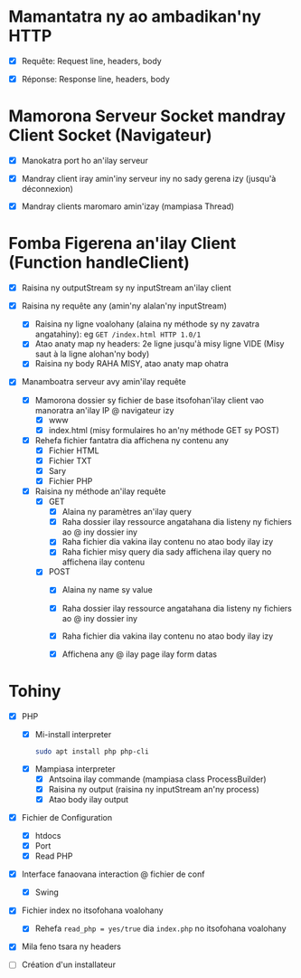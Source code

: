 # Mamantatra ny ao ambadikan'ny HTTP

- [x] Requête: Request line, headers, body
- [x] Réponse: Response line, headers, body


# Mamorona Serveur Socket mandray Client Socket (Navigateur)

- [x] Manokatra port ho an'ilay serveur
- [x] Mandray client iray amin'iny serveur iny no sady gerena izy (jusqu'à déconnexion)
- [x] Mandray clients maromaro amin'izay (mampiasa Thread)


# Fomba Figerena an'ilay Client (Function handleClient)

- [x] Raisina ny outputStream sy ny inputStream an'ilay client

- [x] Raisina ny requête any (amin'ny alalan'ny inputStream)
  - [x] Raisina ny ligne voalohany (alaina ny méthode sy ny zavatra angatahiny): eg `GET /index.html HTTP 1.0/1`
  - [x] Atao anaty map ny headers: 2e ligne jusqu'à misy ligne VIDE (Misy saut à la ligne alohan'ny body)
  - [x] Raisina ny body RAHA MISY, atao anaty map ohatra

- [x] Manamboatra serveur avy amin'ilay requête
  - [x] Mamorona dossier sy fichier de base itsofohan'ilay client vao manoratra an'ilay IP @ navigateur izy
    - [x] www
    - [x] index.html (misy formulaires ho an'ny méthode GET sy POST)
  - [x] Rehefa fichier fantatra dia affichena ny contenu any
    - [x] Fichier HTML
    - [x] Fichier TXT
    - [x] Sary
    - [x] Fichier PHP
  - [x] Raisina ny méthode an'ilay requête
    - [x] GET
      - [x] Alaina ny paramètres an'ilay query
      - [x] Raha dossier ilay ressource angatahana dia listeny ny fichiers ao @ iny dossier iny
      - [x] Raha fichier dia vakina ilay contenu no atao body ilay izy
      - [x] Raha fichier misy query dia sady affichena ilay query no affichena ilay contenu
    - [x] POST
      - [x] Alaina ny name sy value
      - [x] Raha dossier ilay ressource angatahana dia listeny ny fichiers ao @ iny dossier iny
      - [x] Raha fichier dia vakina ilay contenu no atao body ilay izy
      - [x] Affichena any @ ilay page ilay form datas


# Tohiny

- [x] PHP
  - [x] Mi-install interpreter
    ```bash
    sudo apt install php php-cli
    ```
  - [x] Mampiasa interpreter
    - [x] Antsoina ilay commande (mampiasa class ProcessBuilder)
    - [x] Raisina ny output (raisina ny inputStream an'ny process)
    - [x] Atao body ilay output

- [x] Fichier de Configuration
  - [x] htdocs
  - [x] Port
  - [x] Read PHP

- [x] Interface fanaovana interaction @ fichier de conf
  - [x] Swing

- [x] Fichier index no itsofohana voalohany
  - [x] Rehefa `read_php = yes/true` dia `index.php` no itsofohana voalohany

- [x] Mila feno tsara ny headers

- [ ] Création d'un installateur
